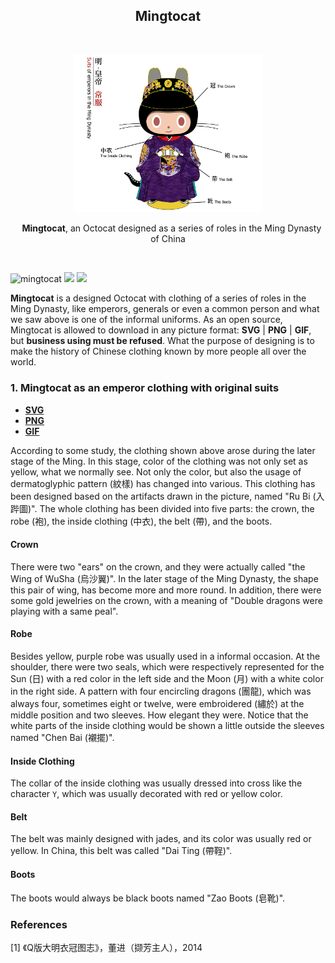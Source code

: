 <h2 align="center">Mingtocat</h2>

<br />

<p align="center">
    <img alt="mingtocat" title="mingtocat" src="./preview.gif" width="60%" />
</p>

<p align="center">
    <strong>Mingtocat</strong>, an Octocat designed as a series of roles in the Ming Dynasty of China
</p>

<br />

![mingtocat](https://aleen42.github.io/badges/src/github.svg) ![](https://aleen42.github.io/badges/src/photoshop.svg) ![](https://aleen42.github.io/badges/src/illustrator.svg)

**Mingtocat** is a designed Octocat with clothing of a series of roles in the Ming Dynasty, like emperors, generals or even a common person and what we saw above is one of the informal uniforms. As an open source, Mingtocat is allowed to download in any picture format: **SVG** | **PNG** | **GIF**, but **business using must be refused**. What the purpose of designing is to make the history of Chinese clothing known by more people all over the world.


### 1. Mingtocat as an emperor clothing with original suits

- [**SVG**](https://aleen42.github.io/mingtocat/emperors/original_suit.svg)
- [**PNG**](https://aleen42.github.io/mingtocat/emperors/original_suit.png)
- [**GIF**](https://aleen42.github.io/mingtocat/emperors/original_suit.gif)

According to some study, the clothing shown above arose during the later stage of the Ming. In this stage, color of the clothing was not only set as yellow, what we normally see. Not only the color, but also the usage of dermatoglyphic pattern (紋樣) has changed into various. This clothing has been designed based on the artifacts drawn in the picture, named "Ru Bi (入跸圖)". The whole clothing has been divided into five parts: the crown, the robe (袍), the inside clothing (中衣), the belt (帶), and the boots.

#### Crown

There were two "ears" on the crown, and they were actually called "the Wing of WuSha (烏沙翼)". In the later stage of the Ming Dynasty, the shape this pair of wing, has become more and more round. In addition, there were some gold jewelries on the crown, with a meaning of "Double dragons were playing with a same peal".

#### Robe

Besides yellow, purple robe was usually used in a informal occasion. At the shoulder, there were two seals, which were respectively represented for the Sun (日) with a red color in the left side and the Moon (月) with a white color in the right side. A pattern with four encircling dragons (團龍), which was always four, sometimes eight or twelve, were embroidered (繡於) at the middle position and two sleeves. How elegant they were. Notice that the white parts of the inside clothing would be shown a little outside the sleeves named "Chen Bai (襯擺)".

#### Inside Clothing

The collar of the inside clothing was usually dressed into cross like the character `Y`, which was usually decorated with red or yellow color.

#### Belt

The belt was mainly designed with jades, and its color was usually red or yellow. In China, this belt was called "Dai Ting (帶鞓)".

#### Boots

The boots would always be black boots named "Zao Boots (皂靴)".

### References

[1] 《Q版大明衣冠图志》，董进（撷芳主人），2014
